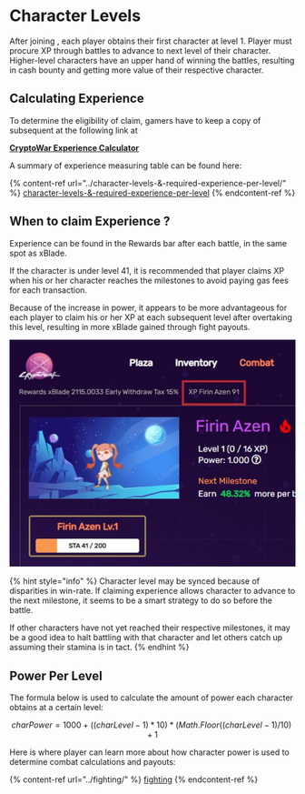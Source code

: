 # Character Levels

After joining , each player obtains their first character at level 1. Player must procure XP through battles to advance to next level of their character. Higher-level characters have an upper hand of winning the battles, resulting in cash bounty and getting more value of their respective character.

## Calculating Experience

To determine the eligibility of claim, gamers have to keep a copy of subsequent at the following link at

[**CryptoWar Experience Calculator**](https://docs.google.com/spreadsheets/d/1auVAnRlsoxwKQTFX3\_ZZluteJ8DxeZIQio\_jLK21ijs/edit?usp=sharing)

A summary of experience measuring table can be found here:

{% content-ref url="../character-levels-&-required-experience-per-level/" %}
[character-levels-&-required-experience-per-level](../character-levels-&-required-experience-per-level/)
{% endcontent-ref %}

## When to claim Experience ?

Experience can be found in the Rewards bar after each battle, in the same spot as xBlade.

If the character is under level 41, it is recommended that player claims XP when his or her character reaches the milestones to avoid paying gas fees for each transaction.

Because of the increase in power, it appears to be more advantageous for each player to claim his or her XP at each subsequent level after overtaking this level, resulting in more xBlade gained through fight payouts.

![](../../.gitbook/assets/6.jpg)

{% hint style="info" %}
Character level may be synced because of disparities in win-rate. If claiming experience allows character to advance to the next milestone, it seems to be a smart strategy to do so before the battle.

If other characters have not yet reached their respective milestones, it may be a good idea to halt battling with that character and let others catch up assuming their stamina is in tact.
{% endhint %}

## Power Per Level

The formula below is used to calculate the amount of power each character obtains at a certain level:

$$
charPower = 1000 + ((charLevel - 1) * 10) * (Math.Floor((charLevel - 1) / 10) + 1
$$

Here is where player can learn more about how character power is used to determine combat calculations and payouts:

{% content-ref url="../fighting/" %}
[fighting](../fighting/)
{% endcontent-ref %}
